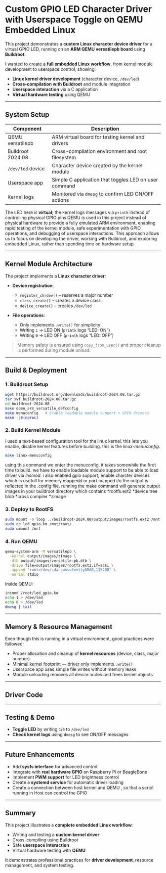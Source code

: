 # Custom GPIO LED Character Driver with Userspace Toggle on QEMU Embedded Linux

This project demonstrates a **custom Linux character device driver** for a virtual GPIO LED, running on an **ARM QEMU versatilepb board** using **Buildroot**.

I wanted to create a **full embedded Linux workflow**, from kernel module development to userspace control, showing:

* **Linux kernel driver development** (character device, `/dev/led`)
* **Cross-compilation with Buildroot** and module integration
* **Userspace interaction** via a C application
* **Virtual hardware testing** using QEMU

---

## System Setup

| Component         | Description                                          |
| ----------------- | ---------------------------------------------------- |
| QEMU versatilepb  | ARM virtual board for testing kernel and drivers     |
| Buildroot 2024.08 | Cross-compilation environment and root filesystem    |
| `/dev/led` device | Character device created by the kernel module        |
| Userspace app     | Simple C application that toggles LED on user command|
| Kernel logs       | Monitored via `dmesg` to confirm LED ON/OFF actions  |

The LED here is **virtual**; the kernel logs messages via `printk` instead of controlling physical GPIO pins.QEMU is used in this project instead of physical hardware to provide a fully emulated ARM environment, enabling rapid testing of the kernel module, safe experimentation with GPIO operations, and debugging of userspace interactions. This approach allows us to focus on developing the driver, working with Buildroot, and exploring embedded Linux, rather than spending time on hardware setup.

---

## Kernel Module Architecture

The project implements a **Linux character driver**:

* **Device registration**:

  * `register_chrdev()` – reserves a major number
  * `class_create()` – creates a device class
  * `device_create()` – creates `/dev/led`
* **File operations**:

  * Only implements `.write()` for simplicity
  * Writing `1` → LED ON (`printk` logs “LED: ON”)
  * Writing `0` → LED OFF (`printk` logs “LED: OFF”)

> Memory safety is ensured using `copy_from_user()` and proper cleanup is performed during module unload.

---

## Build & Deployment

### 1. Buildroot Setup

```bash
wget https://buildroot.org/downloads/buildroot-2024.08.tar.gz
tar xvf buildroot-2024.08.tar.gz
cd buildroot-2024.08
make qemu_arm_versatile_defconfig
make menuconfig   # Enable loadable module support + GPIO drivers
make -j$(nproc)
```

### 2. Build Kernel Module

i used a text-based configuration tool for the linux kernel. this lets you enable, disable kernel features before building. this is the *linux-menuconfig*.
```bash
make linux-menuconfig
```
using this command we enter the menuconfig. it takes somewhile the firdt time to build. we have to enable loadable module support to be able to load driver via *insmod*. i also enabled gpio support, enable charcter devices which is usefull for memory mappedd or port mapped i/o.the output is reflected in the .config file.
running the make command will generate output images in your buildroot directory which contains 
*rootfs.ext2
*device tree blob
*cross compiler
*zimage

### 3. Deploy to RootFS

```bash
sudo mount -o loop ../buildroot-2024.08/output/images/rootfs.ext2 /mnt
sudo cp led_gpio.ko /mnt/root/
sudo umount /mnt
```

### 4. Run QEMU

```bash
qemu-system-arm -M versatilepb \
  -kernel output/images/zImage \
  -dtb output/images/versatile-pb.dtb \
  -drive file=output/images/rootfs.ext2,if=scsi \
  -append "root=/dev/sda console=ttyAMA0,115200" \
  -serial stdio
```

Inside QEMU:

```bash
insmod /root/led_gpio.ko
echo 1 > /dev/led
echo 0 > /dev/led
dmesg | tail
```

---

## Memory & Resource Management

Even though this is running in a virtual environment, good practices were followed:

* Proper allocation and cleanup of **kernel resources** (device, class, major number)
* Minimal kernel footprint — driver only implements `.write()`
* Userspace app uses simple file writes without memory leaks
* Module unloading removes all device nodes and frees kernel objects

---
## Driver Code

---
## Testing & Demo

* **Toggle LED** by writing `1`/`0` to `/dev/led`
* **Check kernel logs** using `dmesg` to see ON/OFF messages

---
## Future Enhancements

* Add **sysfs interface** for advanced control
* Integrate with **real hardware GPIO** on Raspberry Pi or BeagleBone
* Implement **PWM support** for LED brightness control
* Create a **systemd service** for automatic driver loading
* Create a connection between host kernel and QEMU , so that a script running in Host can control the GPIO

---

## Summary

This project illustrates a **complete embedded Linux workflow**:

* Writing and testing a **custom kernel driver**
* Cross-compiling using Buildroot
* Safe **userspace interaction**
* Virtual hardware testing with **QEMU**

It demonstrates professional practices for **driver development**, resource management, and system testing.

